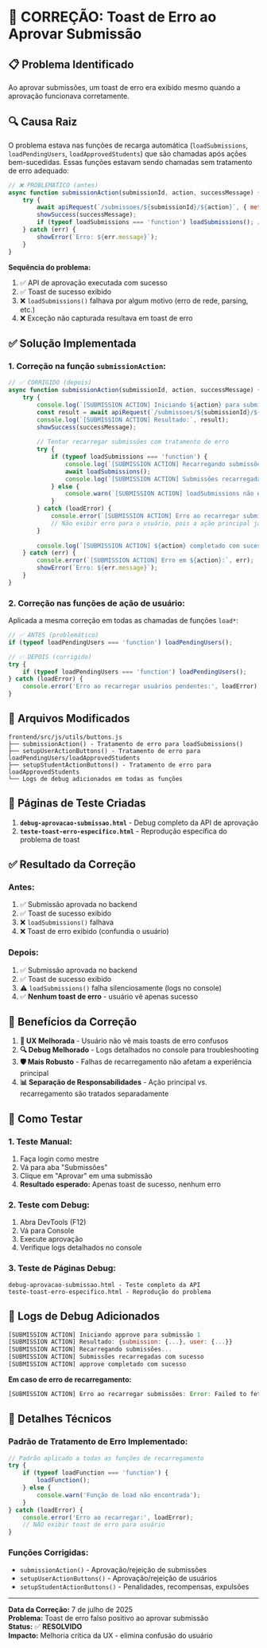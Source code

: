 # 🐛 CORREÇÃO: Toast de Erro ao Aprovar Submissão

## 📋 Problema Identificado

Ao aprovar submissões, um toast de erro era exibido mesmo quando a aprovação funcionava corretamente.

## 🔍 Causa Raiz

O problema estava nas funções de recarga automática (`loadSubmissions`, `loadPendingUsers`, `loadApprovedStudents`) que são chamadas após ações bem-sucedidas. Essas funções estavam sendo chamadas sem tratamento de erro adequado:

```javascript
// ❌ PROBLEMÁTICO (antes)
async function submissionAction(submissionId, action, successMessage) {
    try {
        await apiRequest(`/submissoes/${submissionId}/${action}`, { method: 'POST' });
        showSuccess(successMessage);
        if (typeof loadSubmissions === 'function') loadSubmissions(); // <-- SEM TRATAMENTO DE ERRO
    } catch (err) {
        showError(`Erro: ${err.message}`);
    }
}
```

**Sequência do problema:**
1. ✅ API de aprovação executada com sucesso
2. ✅ Toast de sucesso exibido
3. ❌ `loadSubmissions()` falhava por algum motivo (erro de rede, parsing, etc.)
4. ❌ Exceção não capturada resultava em toast de erro

## ✅ Solução Implementada

### 1. **Correção na função `submissionAction`:**

```javascript
// ✅ CORRIGIDO (depois)
async function submissionAction(submissionId, action, successMessage) {
    try {
        console.log(`[SUBMISSION ACTION] Iniciando ${action} para submissão ${submissionId}`);
        const result = await apiRequest(`/submissoes/${submissionId}/${action}`, { method: 'POST' });
        console.log(`[SUBMISSION ACTION] Resultado:`, result);
        showSuccess(successMessage);
        
        // Tentar recarregar submissões com tratamento de erro
        try {
            if (typeof loadSubmissions === 'function') {
                console.log(`[SUBMISSION ACTION] Recarregando submissões...`);
                await loadSubmissions();
                console.log(`[SUBMISSION ACTION] Submissões recarregadas com sucesso`);
            } else {
                console.warn(`[SUBMISSION ACTION] loadSubmissions não é uma função`);
            }
        } catch (loadError) {
            console.error(`[SUBMISSION ACTION] Erro ao recarregar submissões:`, loadError);
            // Não exibir erro para o usuário, pois a ação principal já foi bem-sucedida
        }
        
        console.log(`[SUBMISSION ACTION] ${action} completado com sucesso`);
    } catch (err) {
        console.error(`[SUBMISSION ACTION] Erro em ${action}:`, err);
        showError(`Erro: ${err.message}`);
    }
}
```

### 2. **Correção nas funções de ação de usuário:**

Aplicada a mesma correção em todas as chamadas de funções `load*`:

```javascript
// ✅ ANTES (problemático)
if (typeof loadPendingUsers === 'function') loadPendingUsers();

// ✅ DEPOIS (corrigido)
try {
    if (typeof loadPendingUsers === 'function') loadPendingUsers();
} catch (loadError) {
    console.error('Erro ao recarregar usuários pendentes:', loadError);
}
```

## 📂 Arquivos Modificados

```
frontend/src/js/utils/buttons.js
├── submissionAction() - Tratamento de erro para loadSubmissions()
├── setupUserActionButtons() - Tratamento de erro para loadPendingUsers/loadApprovedStudents
├── setupStudentActionButtons() - Tratamento de erro para loadApprovedStudents
└── Logs de debug adicionados em todas as funções
```

## 🧪 Páginas de Teste Criadas

1. **`debug-aprovacao-submissao.html`** - Debug completo da API de aprovação
2. **`teste-toast-erro-especifico.html`** - Reprodução específica do problema de toast

## ✅ Resultado da Correção

### **Antes:**
1. ✅ Submissão aprovada no backend
2. ✅ Toast de sucesso exibido
3. ❌ `loadSubmissions()` falhava
4. ❌ Toast de erro exibido (confundia o usuário)

### **Depois:**
1. ✅ Submissão aprovada no backend
2. ✅ Toast de sucesso exibido
3. ⚠️ `loadSubmissions()` falha silenciosamente (logs no console)
4. ✅ **Nenhum toast de erro** - usuário vê apenas sucesso

## 🎯 Benefícios da Correção

1. **🎯 UX Melhorada** - Usuário não vê mais toasts de erro confusos
2. **🔍 Debug Melhorado** - Logs detalhados no console para troubleshooting
3. **🛡️ Mais Robusto** - Falhas de recarregamento não afetam a experiência principal
4. **📊 Separação de Responsabilidades** - Ação principal vs. recarregamento são tratados separadamente

## 🚀 Como Testar

### 1. **Teste Manual:**
1. Faça login como mestre
2. Vá para aba "Submissões"
3. Clique em "Aprovar" em uma submissão
4. **Resultado esperado:** Apenas toast de sucesso, nenhum erro

### 2. **Teste com Debug:**
1. Abra DevTools (F12)
2. Vá para Console
3. Execute aprovação
4. Verifique logs detalhados no console

### 3. **Teste de Páginas Debug:**
```
debug-aprovacao-submissao.html - Teste completo da API
teste-toast-erro-especifico.html - Reprodução do problema
```

## 📝 Logs de Debug Adicionados

```javascript
[SUBMISSION ACTION] Iniciando approve para submissão 1
[SUBMISSION ACTION] Resultado: {submission: {...}, user: {...}}
[SUBMISSION ACTION] Recarregando submissões...
[SUBMISSION ACTION] Submissões recarregadas com sucesso
[SUBMISSION ACTION] approve completado com sucesso
```

**Em caso de erro de recarregamento:**
```javascript
[SUBMISSION ACTION] Erro ao recarregar submissões: Error: Failed to fetch
```

## 🔧 Detalhes Técnicos

### **Padrão de Tratamento de Erro Implementado:**

```javascript
// Padrão aplicado a todas as funções de recarregamento
try {
    if (typeof loadFunction === 'function') {
        loadFunction();
    } else {
        console.warn('Função de load não encontrada');
    }
} catch (loadError) {
    console.error('Erro ao recarregar:', loadError);
    // NÃO exibir toast de erro para usuário
}
```

### **Funções Corrigidas:**
- `submissionAction()` - Aprovação/rejeição de submissões
- `setupUserActionButtons()` - Aprovação/rejeição de usuários
- `setupStudentActionButtons()` - Penalidades, recompensas, expulsões

---

**Data da Correção:** 7 de julho de 2025  
**Problema:** Toast de erro falso positivo ao aprovar submissão  
**Status:** ✅ **RESOLVIDO**  
**Impacto:** Melhoria crítica da UX - elimina confusão do usuário
